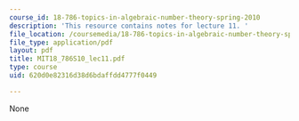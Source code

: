 ```yaml
---
course_id: 18-786-topics-in-algebraic-number-theory-spring-2010
description: 'This resource contains notes for lecture 11. '
file_location: /coursemedia/18-786-topics-in-algebraic-number-theory-spring-2010/620d0e82316d38d6bdaffdd4777f0449_MIT18_786S10_lec11.pdf
file_type: application/pdf
layout: pdf
title: MIT18_786S10_lec11.pdf
type: course
uid: 620d0e82316d38d6bdaffdd4777f0449

---
```

None